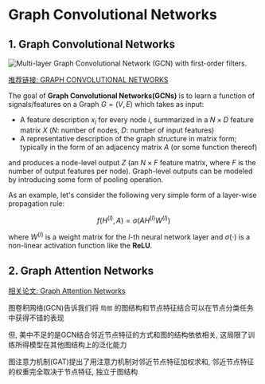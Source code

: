 # Graph Convolutional Networks

## 1. Graph Convolutional Networks

![Multi-layer Graph Convolutional Network (GCN) with first-order filters.](https://tkipf.github.io/graph-convolutional-networks/images/gcn_web.png)

[推荐链接: GRAPH CONVOLUTIONAL NETWORKS](https://tkipf.github.io/graph-convolutional-networks/)

The goal of **Graph Convolutional Networks(GCNs)** is to learn a function of signals/features on a Graph $G = (V, E)$ which takes as input:

- A feature description $x_i$ for every node $i$, summarized in a $N × D$ feature matrix $X$ ($N$: number of nodes, $D$: number of input features)
- A representative description of the graph structure in matrix form; typically in the form of an adjacency matrix $A$ (or some function thereof)

and produces a node-level output $Z$ (an $N × F$ feature matrix, where $F$ is the number of output features per node). Graph-level outputs can be modeled by introducing some form of pooling operation.

As an example, let's consider the following very simple form of a layer-wise propagation rule:

$$f(H^{(l)}, A) = \sigma (AH^{(l)}W^{(l)})$$

where $W^{(l)}$ is a weight matrix for the $l$-th neural network layer and $\sigma(\cdot)$ is a non-linear activation function like the **ReLU**.

## 2. Graph Attention Networks

[相关论文: Graph Attention Networks](https://arxiv.org/abs/1710.10903)

图卷积网络(GCN)告诉我们将 `局部` 的图结构和节点特征结合可以在节点分类任务中获得不错的表现

但, 美中不足的是GCN结合邻近节点特征的方式和图的结构依依相关, 这局限了训练所得模型在其他图结构上的泛化能力

图注意力机制(GAT)提出了用注意力机制对邻近节点特征加权求和, 邻近节点特征的权重完全取决于节点特征, 独立于图结构

